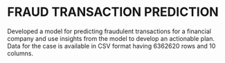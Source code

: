 # FRAUD TRANSACTION PREDICTION

Developed a model for predicting fraudulent transactions for a financial company and use insights from the model to develop an actionable plan.
Data for the case is available in CSV format having 6362620 rows and 10 columns.   
